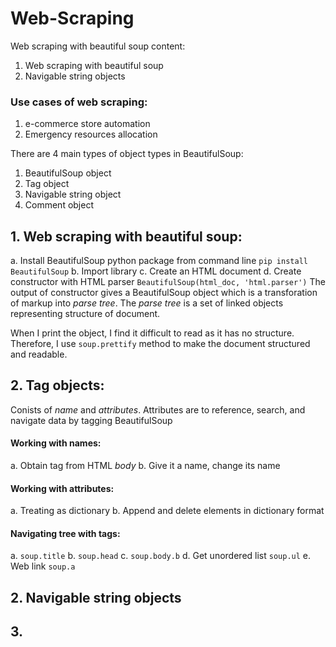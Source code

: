 # Web-Scraping
Web scraping with beautiful soup content:

01. Web scraping with beautiful soup
02. Navigable string objects


### Use cases of web scraping:
1. e-commerce store automation
2. Emergency resources allocation

There are 4 main types of object types in BeautifulSoup:
1. BeautifulSoup object
2. Tag object
3. Navigable string object
4. Comment object

## 1. Web scraping with beautiful soup:
a. Install BeautifulSoup python package from command line ```pip install BeautifulSoup```
b. Import library
c. Create an HTML document
d. Create constructor with HTML parser ```BeautifulSoup(html_doc, 'html.parser')```
The output of constructor gives a BeautifulSoup object which is a transforation of markup into *parse tree*. The *parse tree* is a set of linked objects representing structure of document.

When I print the object, I find it difficult to read as it has no structure. Therefore, I use ```soup.prettify``` method to make the document structured and readable.

## 2. Tag objects:
Conists of *name* and *attributes*. Attributes are to reference, search, and navigate data by tagging BeautifulSoup
#### Working with names:
a. Obtain tag from HTML *body*
b. Give it a name, change its name
#### Working with attributes:
a. Treating as dictionary
b. Append and delete elements in dictionary format
#### Navigating tree with tags:
a. ```soup.title```
b. ```soup.head```
c. ```soup.body.b```
d. Get unordered list ```soup.ul```
e. Web link ```soup.a```
 
## 2. Navigable string objects
## 3. 
